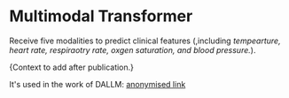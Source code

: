 # Multimodal Transformer 

Receive five modalities to predict clinical features (,including *tempearture, heart rate, respiraotry rate, oxgen saturation, and blood pressure.*).

{Context to add after publication.}
<!--![mmtf-white](https://github.com/ChihchengHsieh/MMTF/assets/37566901/d3b8dcd4-45bb-44c7-8a36-dacc14406392)-->

It's used in the work of DALLM: [anonymised link](https://anonymous.4open.science/r/DALL-M-F7E6/)
